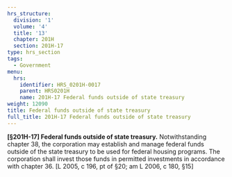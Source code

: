 ```yaml
---
hrs_structure:
  division: '1'
  volume: '4'
  title: '13'
  chapter: 201H
  section: 201H-17
type: hrs_section
tags:
  - Government
menu:
  hrs:
    identifier: HRS_0201H-0017
    parent: HRS0201H
    name: 201H-17 Federal funds outside of state treasury
weight: 12090
title: Federal funds outside of state treasury
full_title: 201H-17 Federal funds outside of state treasury
---
```

**[§201H-17] Federal funds outside of state treasury.** Notwithstanding chapter 38, the corporation may establish and manage federal funds outside of the state treasury to be used for federal housing programs. The corporation shall invest those funds in permitted investments in accordance with chapter 36\. [L 2005, c 196, pt of §20; am L 2006, c 180, §15]